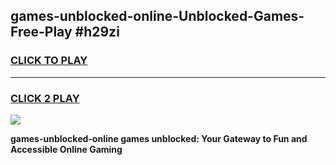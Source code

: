 
## games-unblocked-online-Unblocked-Games-Free-Play #h29zi
<h3>
<a href="https://us.freeplayer.one?title=games-unblocked-online&ref=9M">CLICK TO PLAY</a></h3>
<hr>

<h3>
<a href="https://us.freeplayer.one?title=games-unblocked-online&ref=9M">CLICK 2 PLAY</a>
  
</h3>

<a href="https://us.freeplayer.one?title=games-unblocked-online&ref=9M"><img src="https://clearcache.store/games.png"></a>


**games-unblocked-online games unblocked: Your Gateway to Fun and Accessible Online Gaming**

